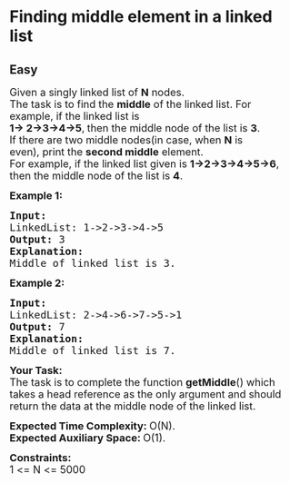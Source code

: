 # Finding middle element in a linked list
## Easy 
<div class="problem-statement" style="user-select: auto;">
                <p style="user-select: auto;"></p><p style="user-select: auto;"><span style="font-size: 18px; user-select: auto;">Given a singly linked list of <strong style="user-select: auto;">N</strong> nodes.<br style="user-select: auto;">
The task is to find the <strong style="user-select: auto;">middle</strong>&nbsp;of the linked list. For example, if the&nbsp;linked list is<br style="user-select: auto;">
<strong style="user-select: auto;">1-&gt; 2-&gt;3-&gt;4-&gt;5</strong>,<strong style="user-select: auto;">&nbsp;</strong>then the middle node of the list is&nbsp;<strong style="user-select: auto;">3</strong>.<br style="user-select: auto;">
If there are&nbsp;two middle nodes(in case, when&nbsp;<strong style="user-select: auto;">N</strong>&nbsp;is even),&nbsp;print the <strong style="user-select: auto;">second middle</strong> element.<br style="user-select: auto;">
For example, if the linked list given is <strong style="user-select: auto;">1-&gt;2-&gt;3-&gt;4-&gt;5-&gt;6</strong>, then the middle node of the list is <strong style="user-select: auto;">4</strong>.</span></p>

<p style="user-select: auto;"><strong style="user-select: auto;"><span style="font-size: 18px; user-select: auto;">Example 1:</span></strong></p>

<pre style="position: relative; user-select: auto;"><strong style="user-select: auto;"><span style="font-size: 18px; user-select: auto;">Input:</span></strong><strong style="user-select: auto;"><span style="font-size: 18px; user-select: auto;">
</span></strong><span style="font-size: 18px; user-select: auto;">LinkedList: 1-&gt;2-&gt;3-&gt;4-&gt;5
<strong style="user-select: auto;">Output: </strong>3 
<strong style="user-select: auto;">Explanation:</strong> 
Middle of linked list is 3.</span>
<div class="open_grepper_editor" title="Edit &amp; Save To Grepper" style="user-select: auto;"></div></pre>

<p style="user-select: auto;"><strong style="user-select: auto;"><span style="font-size: 18px; user-select: auto;">Example 2:&nbsp;</span></strong></p>

<pre style="position: relative; user-select: auto;"><strong style="user-select: auto;"><span style="font-size: 18px; user-select: auto;">Input:</span></strong><strong style="user-select: auto;"><span style="font-size: 18px; user-select: auto;">
</span></strong><span style="font-size: 18px; user-select: auto;">LinkedList: 2-&gt;4-&gt;6-&gt;7-&gt;5-&gt;1
<strong style="user-select: auto;">Output: </strong>7 
<strong style="user-select: auto;">Explanation:</strong> 
Middle of linked list is 7.</span>
<div class="open_grepper_editor" title="Edit &amp; Save To Grepper" style="user-select: auto;"></div></pre>

<p style="user-select: auto;"><span style="font-size: 18px; user-select: auto;"><strong style="user-select: auto;">Your Task:</strong><br style="user-select: auto;">
The task is to complete the function<span style="font-size: 18px; user-select: auto;"> </span><strong style="user-select: auto;">getMiddle</strong>() which takes a head reference as the only argument and should return the data at the middle node of the linked list.</span></p>

<p style="user-select: auto;"><span style="font-size: 18px; user-select: auto;"><strong style="user-select: auto;">Expected Time Complexity:&nbsp;</strong>O(N).<br style="user-select: auto;">
<strong style="user-select: auto;">Expected Auxiliary Space:&nbsp;</strong>O(1).</span></p>

<p style="user-select: auto;"><span style="font-size: 18px; user-select: auto;"><strong style="user-select: auto;">Constraints:</strong><br style="user-select: auto;">
1 &lt;= N &lt;= 5000</span></p>
 <p style="user-select: auto;"></p>
            </div>